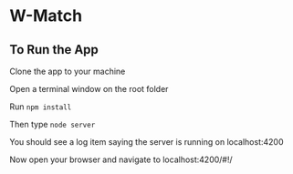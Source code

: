# W-Match

## To Run the App

Clone the app to your machine

Open a terminal window on the root folder

Run ```npm install```

Then type ```node server```

You should see a log item saying the server is running on localhost:4200

Now open your browser and navigate to localhost:4200/#!/
